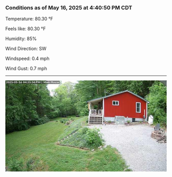 ### Conditions as of May 16, 2025 at 4:40:50 PM CDT 

Temperature: 80.30 &deg;F

Feels like: 80.30 &deg;F

Humidity: 85%

Wind Direction: SW

Windspeed: 0.4 mph

Wind Gust: 0.7 mph

---

<img src="./images/latest.jpeg"/>

